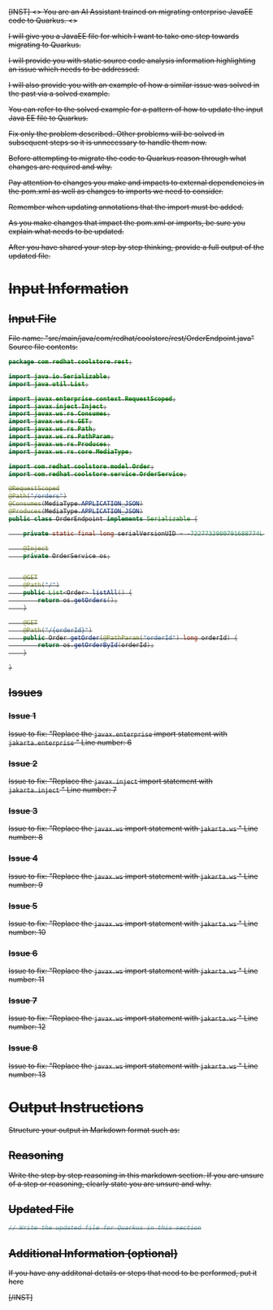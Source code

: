 
<s>[INST] <<SYS>>
You are an AI Assistant trained on migrating enterprise JavaEE code to Quarkus.
<</SYS>>

I will give you a JavaEE file for which I want to take one step towards migrating to Quarkus.

I will provide you with static source code analysis information highlighting an issue which needs to be addressed.

I will also provide you with an example of how a similar issue was solved in the past via a solved example.

You can refer to the solved example for a pattern of how to update the input Java EE file to Quarkus.

Fix only the problem described. Other problems will be solved in subsequent steps so it is unnecessary to handle them now.

Before attempting to migrate the code to Quarkus reason through what changes are required and why.

Pay attention to changes you make and impacts to external dependencies in the pom.xml as well as changes to imports we need to consider.

Remember when updating annotations that the import must be added.

As you make changes that impact the pom.xml or imports, be sure you explain what needs to be updated.

After you have shared your step by step thinking, provide a full output of the updated file.
# Input Information

## Input File

File name: "src/main/java/com/redhat/coolstore/rest/OrderEndpoint.java"
Source file contents:
```java
package com.redhat.coolstore.rest;

import java.io.Serializable;
import java.util.List;

import javax.enterprise.context.RequestScoped;
import javax.inject.Inject;
import javax.ws.rs.Consumes;
import javax.ws.rs.GET;
import javax.ws.rs.Path;
import javax.ws.rs.PathParam;
import javax.ws.rs.Produces;
import javax.ws.rs.core.MediaType;

import com.redhat.coolstore.model.Order;
import com.redhat.coolstore.service.OrderService;

@RequestScoped
@Path("/orders")
@Consumes(MediaType.APPLICATION_JSON)
@Produces(MediaType.APPLICATION_JSON)
public class OrderEndpoint implements Serializable {

    private static final long serialVersionUID = -7227732980791688774L;

    @Inject
    private OrderService os;


    @GET
    @Path("/")
    public List<Order> listAll() {
        return os.getOrders();
    }

    @GET
    @Path("/{orderId}")
    public Order getOrder(@PathParam("orderId") long orderId) {
        return os.getOrderById(orderId);
    }

}

```

## Issues

### Issue 1
Issue to fix: "Replace the `javax.enterprise` import statement with `jakarta.enterprise` "
Line number: 6
### Issue 2
Issue to fix: "Replace the `javax.inject` import statement with `jakarta.inject` "
Line number: 7
### Issue 3
Issue to fix: "Replace the `javax.ws` import statement with `jakarta.ws` "
Line number: 8
### Issue 4
Issue to fix: "Replace the `javax.ws` import statement with `jakarta.ws` "
Line number: 9
### Issue 5
Issue to fix: "Replace the `javax.ws` import statement with `jakarta.ws` "
Line number: 10
### Issue 6
Issue to fix: "Replace the `javax.ws` import statement with `jakarta.ws` "
Line number: 11
### Issue 7
Issue to fix: "Replace the `javax.ws` import statement with `jakarta.ws` "
Line number: 12
### Issue 8
Issue to fix: "Replace the `javax.ws` import statement with `jakarta.ws` "
Line number: 13
# Output Instructions

Structure your output in Markdown format such as:

## Reasoning

Write the step by step reasoning in this markdown section. If you are unsure of a step or reasoning, clearly state you are unsure and why.

## Updated File

```java
// Write the updated file for Quarkus in this section
```

## Additional Information (optional)

If you have any additonal details or steps that need to be performed, put it here

[/INST]
